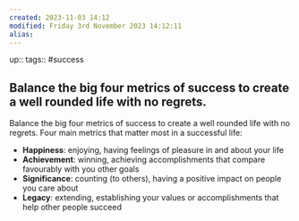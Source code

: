 ```yaml
---
created: 2023-11-03 14:12
modified: Friday 3rd November 2023 14:12:11
alias:
---
```

up::
tags:: #success

## Balance the big four metrics of success to create a well rounded life with no regrets.


Balance the big four metrics of success to create a well rounded life with no regrets.
Four main metrics that matter most in a successful life:
- **Happiness**: enjoying, having feelings of pleasure in and about your life
- **Achievement**: winning, achieving accomplishments that compare favourably with you other goals
- **Significance**: counting (to others), having a positive impact on people you care about
- **Legacy**: extending, establishing your values or accomplishments that help other people succeed
